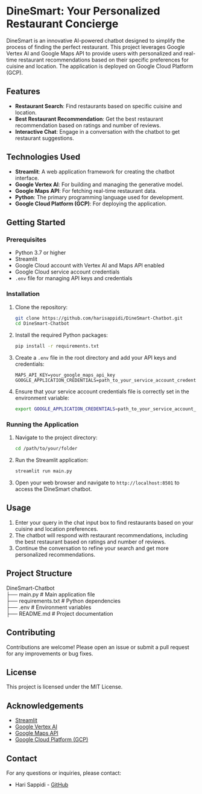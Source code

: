 # DineSmart: Your Personalized Restaurant Concierge

DineSmart is an innovative AI-powered chatbot designed to simplify the process of finding the perfect restaurant. This project leverages Google Vertex AI and Google Maps API to provide users with personalized and real-time restaurant recommendations based on their specific preferences for cuisine and location. The application is deployed on Google Cloud Platform (GCP).

## Features

- **Restaurant Search**: Find restaurants based on specific cuisine and location.
- **Best Restaurant Recommendation**: Get the best restaurant recommendation based on ratings and number of reviews.
- **Interactive Chat**: Engage in a conversation with the chatbot to get restaurant suggestions.

## Technologies Used

- **Streamlit**: A web application framework for creating the chatbot interface.
- **Google Vertex AI**: For building and managing the generative model.
- **Google Maps API**: For fetching real-time restaurant data.
- **Python**: The primary programming language used for development.
- **Google Cloud Platform (GCP)**: For deploying the application.

## Getting Started

### Prerequisites

- Python 3.7 or higher
- Streamlit
- Google Cloud account with Vertex AI and Maps API enabled
- Google Cloud service account credentials
- `.env` file for managing API keys and credentials

### Installation

1. Clone the repository:

    ```bash
    git clone https://github.com/harisappidi/DineSmart-Chatbot.git
    cd DineSmart-Chatbot
    ```

2. Install the required Python packages:

    ```bash
    pip install -r requirements.txt
    ```

3. Create a `.env` file in the root directory and add your API keys and credentials:

    ```env
    MAPS_API_KEY=your_google_maps_api_key
    GOOGLE_APPLICATION_CREDENTIALS=path_to_your_service_account_credentials.json
    ```

4. Ensure that your service account credentials file is correctly set in the environment variable:

    ```bash
    export GOOGLE_APPLICATION_CREDENTIALS=path_to_your_service_account_credentials.json
    ```

### Running the Application

1. Navigate to the project directory:

    ```bash
    cd /path/to/your/folder
    ```

2. Run the Streamlit application:

    ```bash
    streamlit run main.py
    ```

3. Open your web browser and navigate to `http://localhost:8501` to access the DineSmart chatbot.

## Usage

1. Enter your query in the chat input box to find restaurants based on your cuisine and location preferences.
2. The chatbot will respond with restaurant recommendations, including the best restaurant based on ratings and number of reviews.
3. Continue the conversation to refine your search and get more personalized recommendations.

## Project Structure


DineSmart-Chatbot <br />
├── main.py # Main application file <br />
├── requirements.txt # Python dependencies <br />
├── .env # Environment variables <br />
├── README.md # Project documentation <br />


## Contributing

Contributions are welcome! Please open an issue or submit a pull request for any improvements or bug fixes.

## License

This project is licensed under the MIT License.

## Acknowledgements

- [Streamlit](https://streamlit.io/)
- [Google Vertex AI](https://cloud.google.com/vertex-ai)
- [Google Maps API](https://developers.google.com/maps/documentation)
- [Google Cloud Platform (GCP)](https://cloud.google.com/docs)

## Contact

For any questions or inquiries, please contact:

- Hari Sappidi - [GitHub](https://github.com/harisappidi)
